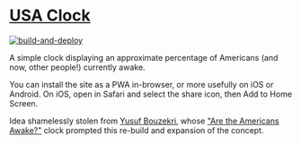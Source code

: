 # [USA Clock](https://the6p4c.github.io/usa-clock)
[![build-and-deploy](https://github.com/the6p4c/usa-clock/actions/workflows/build-and-deploy.yml/badge.svg)](https://github.com/the6p4c/usa-clock/actions/workflows/build-and-deploy.yml)

A simple clock displaying an approximate percentage of Americans (and now, other people!) currently awake.

You can install the site as a PWA in-browser, or more usefully on iOS or Android. On iOS, open in Safari and select the share icon, then Add to Home Screen.

Idea shamelessly stolen from [Yusuf Bouzekri](https://www.yusuf.fyi/), whose ["Are the Americans Awake?"](https://are-the-americans-awake.yusuf.fyi/) clock prompted this re-build and expansion of the concept.
